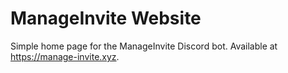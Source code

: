 # ManageInvite Website

Simple home page for the ManageInvite Discord bot. Available at https://manage-invite.xyz.
